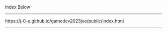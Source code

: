 Index Below
________________________________________________________
https://j-0-e.github.io/gamedev2023joe/public/index.html
________________________________________________________


